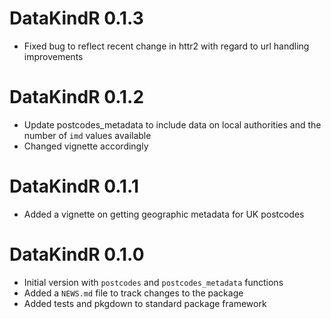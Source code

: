# DataKindR 0.1.3

* Fixed bug to reflect recent change in httr2 with regard to url handling improvements


# DataKindR 0.1.2

* Update postcodes_metadata to include data on local authorities and the number of `imd` values available
* Changed vignette accordingly


# DataKindR 0.1.1

* Added a vignette on getting geographic metadata for UK postcodes


# DataKindR 0.1.0

* Initial version with `postcodes` and `postcodes_metadata` functions
* Added a `NEWS.md` file to track changes to the package
* Added tests and pkgdown to standard package framework
